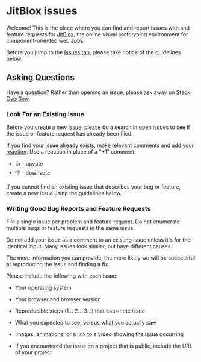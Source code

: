 # JitBlox issues
Welcome! This is the place where you can find and report issues with and feature requests for [JitBlox](https://www.jitblox.com), the online visual prototyping environment for component-oriented web apps.

Before you jump to the [Issues tab](https://github.com/jitBlox/issues/issues), please take notice of the guidelines below.

## Asking Questions
Have a question? Rather than opening an issue, please ask away on [Stack Overflow](https://stackoverflow.com/).

### Look For an Existing Issue

Before you create a new issue, please do a search in [open issues](https://github.com/jitblox/issues/issues) to see if the issue or feature request has already been filed.

If you find your issue already exists, make relevant comments and add your [reaction](https://github.com/blog/2119-add-reactions-to-pull-requests-issues-and-comments). Use a reaction in place of a "+1" comment:

* 👍 - upvote
* 👎 - downvote

If you cannot find an existing issue that describes your bug or feature, create a new issue using the guidelines below.

### Writing Good Bug Reports and Feature Requests

File a single issue per problem and feature request. Do not enumerate multiple bugs or feature requests in the same issue.

Do not add your issue as a comment to an existing issue unless it's for the identical input. Many issues look similar, but have different causes.

The more information you can provide, the more likely we will be successful at reproducing the issue and finding a fix.

Please include the following with each issue:

* Your operating system

* Your browser and browser version

* Reproducible steps (1... 2... 3...) that cause the issue

* What you expected to see, versus what you actually saw

* Images, animations, or a link to a video showing the issue occurring

* If you encountered the issue on a project that is public, include the URL of your project